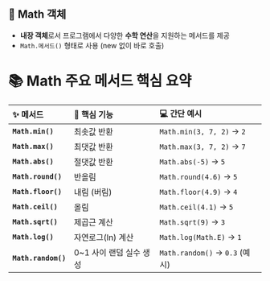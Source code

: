## 📖 Math 객체

- **내장 객체**로서 프로그램에서 다양한 **수학 연산**을 지원하는 메서드를 제공
- `Math.메서드()` 형태로 사용 (new 없이 바로 호출)

# 📚 Math 주요 메서드 핵심 요약

| ✨ 메서드           | 🧠 핵심 기능            | 💻 간단 예시                   |
| :------------------ | :---------------------- | :----------------------------- |
| **`Math.min()`**    | 최솟값 반환             | `Math.min(3, 7, 2)` → `2`      |
| **`Math.max()`**    | 최댓값 반환             | `Math.max(3, 7, 2)` → `7`      |
| **`Math.abs()`**    | 절댓값 반환             | `Math.abs(-5)` → `5`           |
| **`Math.round()`**  | 반올림                  | `Math.round(4.6)` → `5`        |
| **`Math.floor()`**  | 내림 (버림)             | `Math.floor(4.9)` → `4`        |
| **`Math.ceil()`**   | 올림                    | `Math.ceil(4.1)` → `5`         |
| **`Math.sqrt()`**   | 제곱근 계산             | `Math.sqrt(9)` → `3`           |
| **`Math.log()`**    | 자연로그(ln) 계산       | `Math.log(Math.E)` → `1`       |
| **`Math.random()`** | 0~1 사이 랜덤 실수 생성 | `Math.random()` → `0.3` (예시) |

